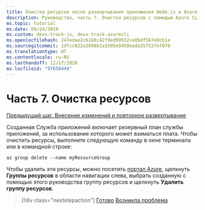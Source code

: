 ```yaml
---
title: Очистка ресурсов после развертывания приложения Node.js в Azure с помощью Azure CLI
description: Руководство, часть 7. Очистка ресурсов с помощью Azure CLI
ms.topic: tutorial
ms.date: 09/24/2019
ms.custom: devx-track-js, devx-track-azurecli
ms.openlocfilehash: 247edae2c61b8c42f9ed99932ce8bdf567e0cb1e
ms.sourcegitcommit: 1dfcc022a3098b1a1505e9458eada35f527ef070
ms.translationtype: HT
ms.contentlocale: ru-RU
ms.lasthandoff: 12/17/2020
ms.locfileid: "97658449"
---
```

# <a name="part-7-clean-up-resources"></a>Часть 7. Очистка ресурсов

[Предыдущий шаг. Внесение изменений и повторное развертывание](tutorial-vscode-azure-cli-node-05.md)

Созданная Служба приложений включает резервный план службы приложений, за использование которого может взиматься плата. Чтобы очистить ресурсы, выполните следующую команду в окне терминала или в командной строке:

```azurecli
az group delete --name myResourceGroup
```

Чтобы удалить эти ресурсы, можно посетить [портал Azure](https://portal.azure.com), щелкнуть **Группы ресурсов** в области навигации слева, выбрать созданную с помощью этого руководства группу ресурсов и щелкнуть **Удалить группу ресурсов**.

> [!div class="nextstepaction"]
> [Готово](../../how-to/deploy-web-app.md) [Возникла проблема](https://www.research.net/r/PWZWZ52?tutorial=node-deployment&step=clean-up-resources)